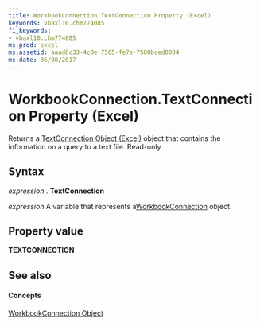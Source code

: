 ```yaml
---
title: WorkbookConnection.TextConnection Property (Excel)
keywords: vbaxl10.chm774085
f1_keywords:
- vbaxl10.chm774085
ms.prod: excel
ms.assetid: aaad8c33-4c0e-7565-fe7e-7500bced0004
ms.date: 06/08/2017
---
```



# WorkbookConnection.TextConnection Property (Excel)

Returns a [TextConnection Object (Excel)](textconnection-object-excel.md) object that contains the information on a query to a text file. Read-only


## Syntax

 _expression_ . **TextConnection**

 _expression_ A variable that represents a[WorkbookConnection](Excel.WorkbookConnection.md) object.


## Property value

 **TEXTCONNECTION**


## See also


#### Concepts


[WorkbookConnection Object](Excel.WorkbookConnection.md)

